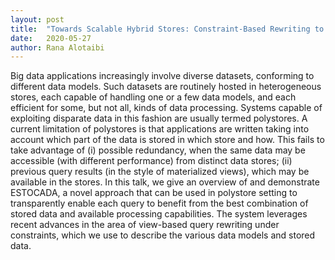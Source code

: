 ```yaml
---
layout: post
title:  "Towards Scalable Hybrid Stores: Constraint-Based Rewriting to the Rescue"
date:   2020-05-27
author: Rana Alotaibi
---
```


Big data applications increasingly involve diverse datasets, conforming to different data models. Such datasets are routinely hosted in heterogeneous stores, each capable of handling one or a few data models, and each efficient for some, but not all, kinds of data processing. Systems capable of exploiting disparate data in this fashion are usually termed polystores. A current limitation of polystores is that applications are written taking into account which part of the data is stored in which store and how. This fails to take advantage of (i) possible redundancy, when the same data may be accessible (with different performance) from distinct data stores; (ii) previous query results (in the style of materialized views), which may be available in the stores. In this talk, we give an overview of and demonstrate ESTOCADA, a novel approach that can be used in polystore setting to transparently enable each query to benefit from the best combination of stored data and available processing capabilities. The system leverages recent advances in the area of view-based query rewriting under constraints, which we use to describe the various data models and stored data. 
